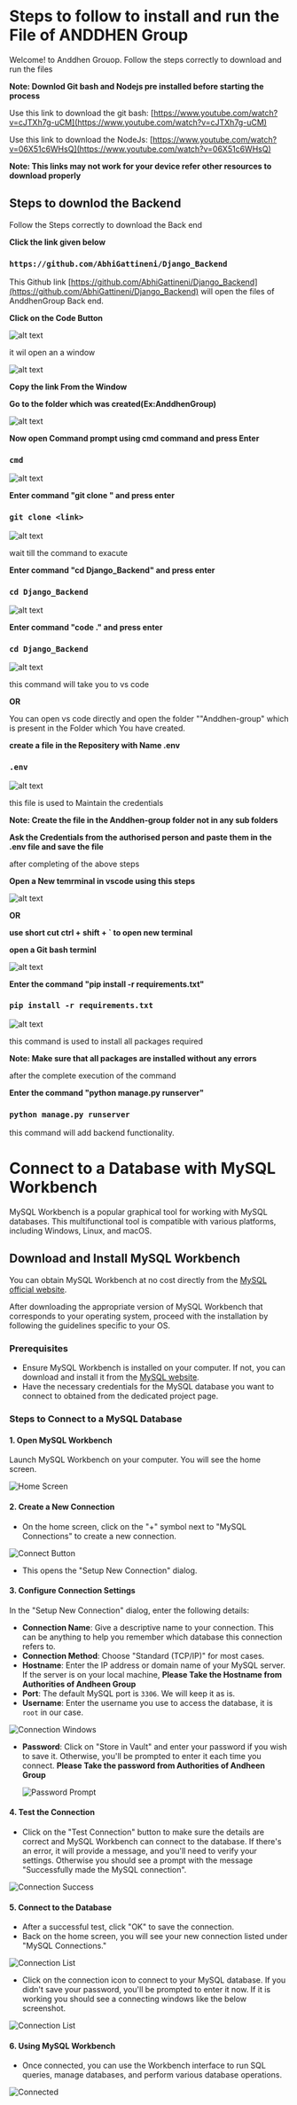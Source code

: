 # Steps to follow to install and run the File of ANDDHEN Group

Welcome! to Anddhen Grouop. Follow the steps correctly to download and run the files

**Note: Downlod Git bash and Nodejs pre installed before starting the process**

Use this link to download the git bash: [https://www.youtube.com/watch?v=cJTXh7g-uCM](https://www.youtube.com/watch?v=cJTXh7g-uCM)

Use this link to download the NodeJs: [https://www.youtube.com/watch?v=06X51c6WHsQ](https://www.youtube.com/watch?v=06X51c6WHsQ)

**Note: This links may not work for your device refer other resources to download properly**

## Steps to downlod the Backend

Follow the Steps correctly to download the Back end

**Click the link given below**

### `https://github.com/AbhiGattineni/Django_Backend`

This Github link [https://github.com/AbhiGattineni/Django_Backend](https://github.com/AbhiGattineni/Django_Backend) will open the files of AnddhenGroup Back end.

**Click on the Code Button**

![alt text](./READMEimages/image-16.png)

it wil open an a window

![alt text](./READMEimages/image-17.png)

**Copy the link From the Window**

**Go to the folder which was created(Ex:AnddhenGroup)**

![alt text](./READMEimages/image-5.png)

**Now open Command prompt using cmd command and press Enter**

### `cmd`

![alt text](./READMEimages/image-6.png)

**Enter command "git clone <copied link from git hub>" and press enter**

### `git clone <link>`

![alt text](./READMEimages/image-19.png)

wait till the command to exacute

**Enter command "cd Django_Backend" and press enter**

### `cd Django_Backend`

![alt text](./READMEimages/image-18.png)

**Enter command "code ." and press enter**

### `cd Django_Backend`

![alt text](./READMEimages/image-20.png)

this command will take you to vs code

**OR**

You can open vs code directly and open the folder ""Anddhen-group" which is present in the Folder which You have created.

**create a file in the Repositery with Name .env**

### `.env`

![alt text](./READMEimages/image-12.png)

this file is used to Maintain the credentials

**Note: Create the file in the Anddhen-group folder not in any sub folders**

**Ask the Credentials from the authorised person and paste them in the .env file and save the file**

after completing of the above steps

**Open a New temrminal in vscode using this steps**

![alt text](./READMEimages/image-11.png)

**OR**

**use short cut ctrl + shift + ` to open new terminal**

**open a Git bash terminl**

![alt text](./READMEimages/image-13.png)

**Enter the command "pip install -r requirements.txt"**

### `pip install -r requirements.txt`

![alt text](./READMEimages/image-21.png)

this command is used to install all packages required

**Note: Make sure that all packages are installed without any errors**

after the complete execution of the command

**Enter the command "python manage.py runserver"**

### `python manage.py runserver`

this command will add backend functionality.

# Connect to a Database with MySQL Workbench

MySQL Workbench is a popular graphical tool for working with MySQL databases. This multifunctional tool is compatible
with various platforms, including Windows, Linux, and macOS.

## Download and Install MySQL Workbench

You can obtain MySQL Workbench at no cost directly from
the [MySQL official website](https://www.mysql.com/products/workbench/).

After downloading the appropriate version of MySQL Workbench that corresponds to your operating system, proceed with the
installation by following the guidelines specific to your OS.

### Prerequisites

- Ensure MySQL Workbench is installed on your computer. If not, you can download and install it from
  the [MySQL website](https://www.mysql.com/products/workbench/).
- Have the necessary credentials for the MySQL database you want to connect to obtained from the dedicated project page.

### Steps to Connect to a MySQL Database

#### 1. Open MySQL Workbench

Launch MySQL Workbench on your computer. You will see the home screen.

![Home Screen](./READMEimages/mysqlimg-1.png)

#### 2. Create a New Connection

- On the home screen, click on the "+" symbol next to "MySQL Connections" to create a new connection.

![Connect Button](./READMEimages/mysqlimg-2.png)

- This opens the "Setup New Connection" dialog.

#### 3. Configure Connection Settings

In the "Setup New Connection" dialog, enter the following details:

- **Connection Name**: Give a descriptive name to your connection. This can be anything to help you remember which
  database this connection refers to.
- **Connection Method**: Choose "Standard (TCP/IP)" for most cases.
- **Hostname**: Enter the IP address or domain name of your MySQL server. If the server is on your local machine,
   **Please Take the Hostname from Authorities of Andheen Group**
- **Port**: The default MySQL port is `3306`. We will keep it as is.
- **Username**: Enter the username you use to access the database, it is `root` in our case.

![Connection Windows](./READMEimages/mysqlimg-3.png)

- **Password**: Click on "Store in Vault" and enter your password if you wish to save it. Otherwise, you'll be prompted
  to enter it each time you connect.
  **Please Take the password from Authorities of Andheen Group**

  ![Password Prompt](./READMEimages/mysqlimg-4.png)

#### 4. Test the Connection

- Click on the "Test Connection" button to make sure the details are correct and MySQL Workbench can connect to the
  database. If there's an error, it will provide a message, and you'll need to verify your settings. Otherwise you should see
  a prompt with the message "Successfully made the MySQL connection".

![Connection Success](./READMEimages/mysqlimg-5.png)

#### 5. Connect to the Database

- After a successful test, click "OK" to save the connection.
- Back on the home screen, you will see your new connection listed under "MySQL Connections."

![Connection List](./READMEimages/mysqlimg-7.png)

- Click on the connection icon to connect to your MySQL database. If you didn't save your password, you'll be prompted
  to enter it now. If it is working you should see a connecting windows like the below screenshot.

![Connection List](./READMEimages/mysqlimg-6.png)

#### 6. Using MySQL Workbench

- Once connected, you can use the Workbench interface to run SQL queries, manage databases, and perform various database
  operations.

![Connected](./READMEimages/mysqlimg-8.png)
